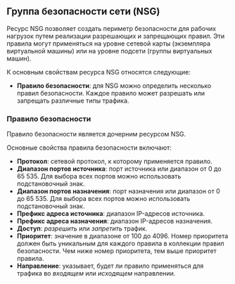 ## Группа безопасности сети (NSG)
Ресурс NSG позволяет создать периметр безопасности для рабочих нагрузок путем реализации разрешающих и запрещающих правил. Эти правила могут применяться на уровне сетевой карты (экземпляра виртуальной машины) или на уровне подсети (группы виртуальных машин).

К основным свойствам ресурса NSG относятся следующие:

- **Правило безопасности**: для NSG можно определить несколько правил безопасности. Каждое правило может разрешать или запрещать различные типы трафика.

### Правило безопасности
Правило безопасности является дочерним ресурсом NSG.

Основные свойства правила безопасности включают:

- **Протокол**: сетевой протокол, к которому применяется правило.
- **Диапазон портов источника**: порт источника или диапазон от 0 до 65 535. Для выбора всех портов можно использовать подстановочный знак. 
- **Диапазон портов назначения**: порт назначения или диапазон от 0 до 65 535. Для выбора всех портов можно использовать подстановочный знак.
- **Префикс адреса источника**: диапазон IP-адресов источника. 
- **Префикс адреса назначения**: диапазон IP-адресов назначения.
- **Доступ**: *разрешить* или *запретить* трафик.
- **Приоритет**: значение в диапазоне от 100 до 4096. Номер приоритета должен быть уникальным для каждого правила в коллекции правил безопасности. Чем ниже номер приоритета, тем выше приоритет правила.
- **Направление**: указывает, будет ли правило применяться для трафика во *входящем* или *исходящем* направлении. 

<!---HONumber=Sept15_HO4-->
